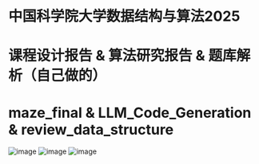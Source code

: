 # 中国科学院大学数据结构与算法2025
# 课程设计报告 & 算法研究报告 & 题库解析（自己做的）
# maze_final & LLM_Code_Generation & review_data_structure
![image](https://github.com/user-attachments/assets/1e5e9069-50fd-499f-bb84-006cd4803976)
![image](https://github.com/user-attachments/assets/72a2eaef-7ad4-424b-b382-afc9b752e7f2)
![image](https://github.com/user-attachments/assets/355b9f7f-04f0-4c33-bd9c-801001a1365d)
